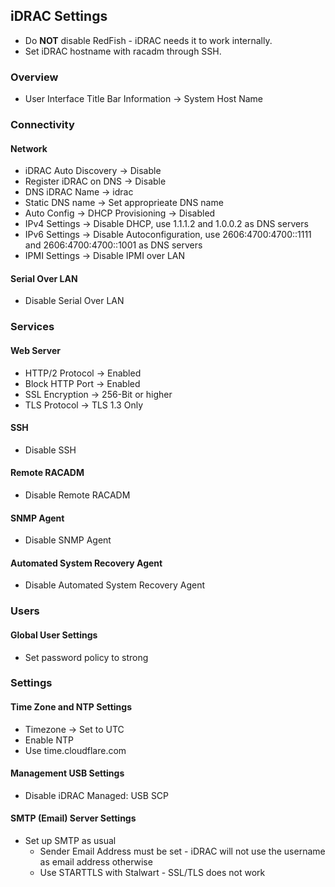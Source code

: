 ## iDRAC Settings

- Do **NOT** disable RedFish - iDRAC needs it to work internally.
- Set iDRAC hostname with racadm through SSH.

### Overview

- User Interface Title Bar Information -> System Host Name

### Connectivity

#### Network

- iDRAC Auto Discovery -> Disable
- Register iDRAC on DNS -> Disable
- DNS iDRAC Name -> idrac
- Static DNS name -> Set approprieate DNS name
- Auto Config -> DHCP Provisioning -> Disabled
- IPv4 Settings -> Disable DHCP, use 1.1.1.2 and 1.0.0.2 as DNS servers
- IPv6 Settings -> Disable Autoconfiguration, use 2606:4700:4700::1111 and 2606:4700:4700::1001 as DNS servers
- IPMI Settings -> Disable IPMI over LAN

#### Serial Over LAN
- Disable Serial Over LAN

### Services

#### Web Server
- HTTP/2 Protocol -> Enabled
- Block HTTP Port -> Enabled
- SSL Encryption -> 256-Bit or higher
- TLS Protocol -> TLS 1.3 Only

#### SSH
- Disable SSH

#### Remote RACADM
- Disable Remote RACADM

#### SNMP Agent
- Disable SNMP Agent

#### Automated System Recovery Agent
- Disable Automated System Recovery Agent

### Users

#### Global User Settings
- Set password policy to strong

### Settings

#### Time Zone and NTP Settings
- Timezone -> Set to UTC
- Enable NTP 
- Use time.cloudflare.com

#### Management USB Settings
- Disable iDRAC Managed: USB SCP

#### SMTP (Email) Server Settings
- Set up SMTP as usual
    - Sender Email Address must be set - iDRAC will not use the username as email address otherwise
    - Use STARTTLS with Stalwart - SSL/TLS does not work